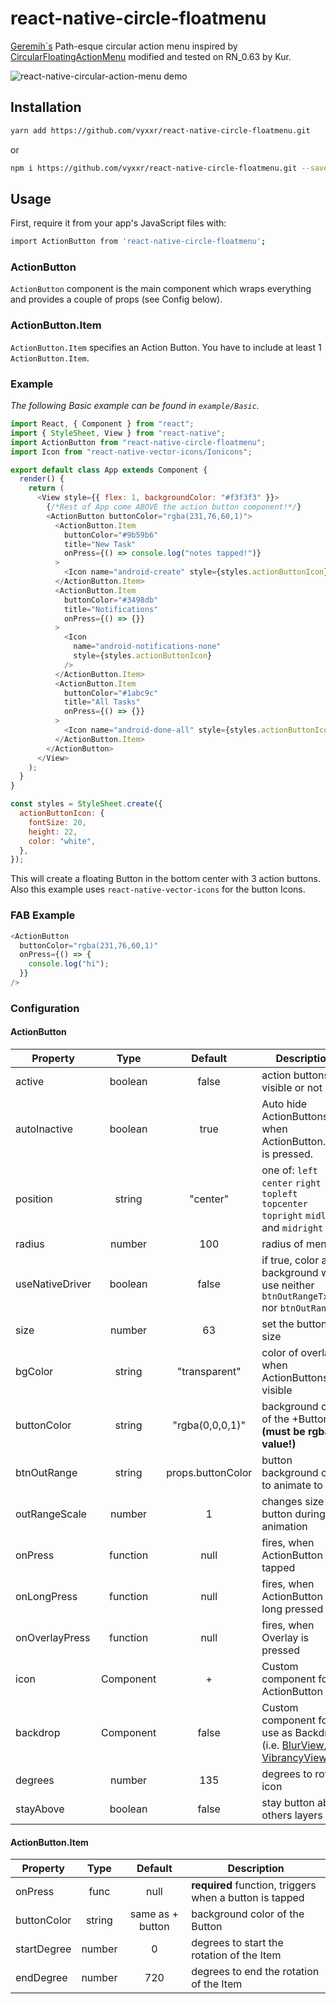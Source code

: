# react-native-circle-floatmenu

[Geremih´s](https://github.com/geremih/react-native-circular-action-menu) Path-esque circular action menu inspired by [CircularFloatingActionMenu](https://github.com/oguzbilgener/CircularFloatingActionMenu) modified and tested on RN_0.63 by Kur.

![react-native-circular-action-menu demo](http://i.giphy.com/3o6Zt6hNHOd3kVx4aY.gif)

## Installation
```bash
yarn add https://github.com/vyxxr/react-native-circle-floatmenu.git
```
or
```bash
npm i https://github.com/vyxxr/react-native-circle-floatmenu.git --save
```

## Usage

First, require it from your app's JavaScript files with:

```bash
import ActionButton from 'react-native-circle-floatmenu';
```

### ActionButton

`ActionButton` component is the main component which wraps everything and provides a couple of props (see Config below).

### ActionButton.Item

`ActionButton.Item` specifies an Action Button. You have to include at least 1 `ActionButton.Item`.

### Example

_The following Basic example can be found in `example/Basic`._

```js
import React, { Component } from "react";
import { StyleSheet, View } from "react-native";
import ActionButton from "react-native-circle-floatmenu";
import Icon from "react-native-vector-icons/Ionicons";

export default class App extends Component {
  render() {
    return (
      <View style={{ flex: 1, backgroundColor: "#f3f3f3" }}>
        {/*Rest of App come ABOVE the action button component!*/}
        <ActionButton buttonColor="rgba(231,76,60,1)">
          <ActionButton.Item
            buttonColor="#9b59b6"
            title="New Task"
            onPress={() => console.log("notes tapped!")}
          >
            <Icon name="android-create" style={styles.actionButtonIcon} />
          </ActionButton.Item>
          <ActionButton.Item
            buttonColor="#3498db"
            title="Notifications"
            onPress={() => {}}
          >
            <Icon
              name="android-notifications-none"
              style={styles.actionButtonIcon}
            />
          </ActionButton.Item>
          <ActionButton.Item
            buttonColor="#1abc9c"
            title="All Tasks"
            onPress={() => {}}
          >
            <Icon name="android-done-all" style={styles.actionButtonIcon} />
          </ActionButton.Item>
        </ActionButton>
      </View>
    );
  }
}

const styles = StyleSheet.create({
  actionButtonIcon: {
    fontSize: 20,
    height: 22,
    color: "white",
  },
});
```

This will create a floating Button in the bottom center with 3 action buttons.
Also this example uses `react-native-vector-icons` for the button Icons.

### FAB Example

```js
<ActionButton
  buttonColor="rgba(231,76,60,1)"
  onPress={() => {
    console.log("hi");
  }}
/>
```

### Configuration

#### ActionButton

| Property       |   Type    |      Default      | Description |
| -------------- | :-------: | :---------------: | ------------------- |
| active         |  boolean  |       false       | action buttons visible or not |
| autoInactive   |  boolean  |       true        | Auto hide ActionButtons when ActionButton.Item is pressed. |
| position       |  string   |     "center"      | one of: `left` `center` `right` `topleft` `topcenter` `topright` `midleft` and `midright` |
| radius         |  number   |        100        | radius of menu |
| useNativeDriver | boolean  |       false       | if true, color and background will use neither `btnOutRangeTxt` nor `btnOutRange` |
| size           |  number   |         63        | set the button size |
| bgColor        |  string   |   "transparent"   | color of overlay when ActionButtons are visible |
| buttonColor    |  string   |  "rgba(0,0,0,1)"  | background color of the +Button **(must be rgba value!)** |
| btnOutRange    |  string   | props.buttonColor | button background color to animate to |
| outRangeScale  |  number   |         1         | changes size of button during animation |
| onPress        | function  |       null        | fires, when ActionButton is tapped |
| onLongPress    | function  |       null        | fires, when ActionButton is long pressed |
| onOverlayPress | function  |       null        | fires, when Overlay is pressed |
| icon           | Component |         +         | Custom component for ActionButton Icon |
| backdrop       | Component |       false       | Custom component for use as Backdrop (i.e. [BlurView](https://github.com/react-native-fellowship/react-native-blur#blur-view), [VibrancyView](https://github.com/react-native-fellowship/react-native-blur#vibrancy-view)) |
| degrees        |  number   |        135        | degrees to rotate icon |
| stayAbove        |  boolean   |        false        | stay button above others layers |

#### ActionButton.Item

| Property    |  Type  |     Default      | Description                                             |
| ----------- | :----: | :--------------: | ------------------------------------------------------- |
| onPress     |  func  |       null       | **required** function, triggers when a button is tapped |
| buttonColor | string | same as + button | background color of the Button                          |
| startDegree | number |        0         | degrees to start the rotation of the Item               |
| endDegree   | number |       720        | degrees to end the rotation of the Item                 |
